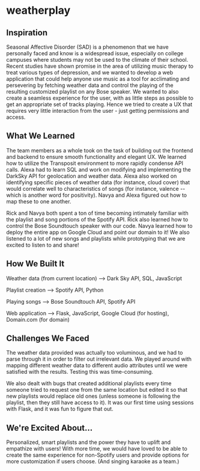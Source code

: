 # weatherplay

## Inspiration
Seasonal Affective Disorder (SAD) is a phenomenon that we have personally faced and know is a widespread issue, especially on college campuses where students may not be used to the climate of their school.  Recent studies have shown promise in the area of utilizing music therapy to treat various types of depression, and we wanted to develop a web application that could help anyone use music as a tool for acclimating and persevering by fetching weather data and control the playing of the resulting customized playlist on any Bose speaker. We wanted to also create a seamless experience for the user, with as little steps as possible to get an appropriate set of tracks playing. Hence we tried to create a UX that requires very little interaction from the user - just getting permissions and access. 

## What We Learned
The team members as a whole took on the task of building out the frontend and backend to ensure smooth functionality and elegant UX.  We learned how to utilize the Transposit environment to more rapidly condense API calls. Alexa had to learn SQL and work on modifying and implementing the DarkSky API for geolocation and weather data. Alexa also worked on identifying specific pieces of weather data (for instance, cloud cover) that would correlate well to characteristics of songs (for instance, valence -- which is another word for positivity). Navya and Alexa figured out how to map these to one another. 

Rick and Navya both spent a ton of time becoming intimately familiar with the playlist and song portions of the Spotify API. Rick also learned how to control the Bose Soundtouch speaker with our code. Navya learned how to deploy the entire app on Google Cloud and point our domain to it! We also listened to a lot of new songs and playlists while prototyping that we are excited to listen to and share!

## How We Built It
Weather data (from current location) --> Dark Sky API, SQL, JavaScript

Playlist creation --> Spotify API, Python

Playing songs --> Bose Soundtouch API, Spotify API

Web application --> Flask, JavaScript, Google Cloud (for hosting), Domain.com (for domain)

## Challenges We Faced
The weather data provided was actually too voluminous, and we had to parse through it in order to filter out irrelevant data. We played around with mapping different weather data to different audio attributes until we were satisfied with the results. Testing this was time-consuming. 

We also dealt with bugs that created additional playlists every time someone tried to request one from the same location but edited it so that new playlists would replace old ones (unless someone is following the playlist, then they still have access to it). It was our first time using sessions with Flask, and it was fun to figure that out. 

## We're Excited About...
Personalized, smart playlists and the power they have to uplift and empathize with users! With more time, we would have loved to be able to create the same experience for non-Spotify users and provide options for more customization if users choose. (And singing karaoke as a team.)
